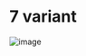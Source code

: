 # 7 variant

![image](https://user-images.githubusercontent.com/91622671/153470731-0b0abbb8-dc6f-4ff5-ab7e-80c41607fcda.png)


